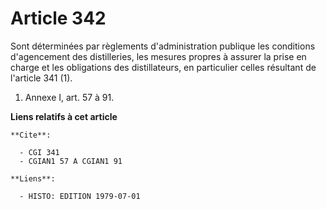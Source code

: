 # Article 342

Sont déterminées par règlements d'administration publique les conditions d'agencement des distilleries, les mesures propres à
assurer la prise en charge et les obligations des distillateurs, en particulier celles résultant de l'article 341 (1).

1)  Annexe I, art. 57 à 91.

**Liens relatifs à cet article**

	**Cite**:

	  - CGI 341
	  - CGIAN1 57 A CGIAN1 91

	**Liens**:

	  - HISTO: EDITION 1979-07-01
